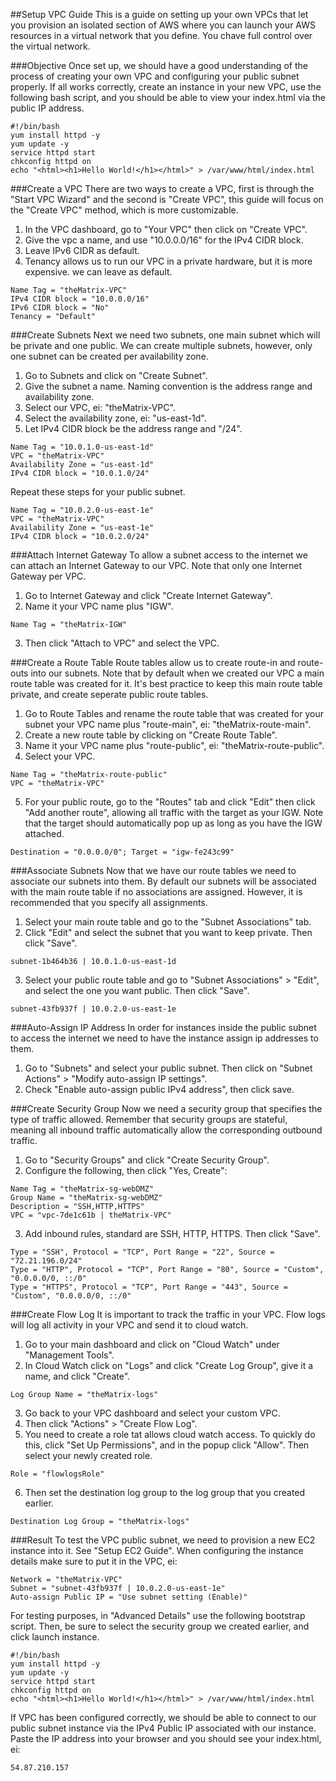 ##Setup VPC Guide
This is a guide on setting up your own VPCs that let you provision an isolated section of AWS where you can launch your AWS resources in a virtual network that you define. You chave full control over the virtual network.

###Objective
Once set up, we should have a good understanding of the process of creating your own VPC and configuring your public subnet properly. If all works correctly, create an instance in your new VPC, use the following bash script, and you should be able to view your index.html via the public IP address. 
```
#!/bin/bash
yum install httpd -y
yum update -y
service httpd start
chkconfig httpd on
echo "<html><h1>Hello World!</h1></html>" > /var/www/html/index.html
```

###Create a VPC
There are two ways to create a VPC, first is through the "Start VPC Wizard" and the second is "Create VPC", this guide will focus on the "Create VPC" method, which is more customizable.

1. In the VPC dashboard, go to "Your VPC" then click on "Create VPC".
2. Give the vpc a name, and use "10.0.0.0/16" for the IPv4 CIDR block.
3. Leave IPv6 CIDR as default.
4. Tenancy allows us to run our VPC in a private hardware, but it is more expensive. we can leave as default.
```
Name Tag = "theMatrix-VPC"
IPv4 CIDR block = "10.0.0.0/16"
IPv6 CIDR block = "No"
Tenancy = "Default"
```

###Create Subnets
Next we need two subnets, one main subnet which will be private and one public. We can create multiple subnets, however, only one subnet can be created per availability zone.

1. Go to Subnets and click on "Create Subnet".
2. Give the subnet a name. Naming convention is the address range and availability zone.
3. Select our VPC, ei: "theMatrix-VPC".
4. Select the availability zone, ei: "us-east-1d".
5. Let IPv4 CIDR block be the address range and "/24".
```
Name Tag = "10.0.1.0-us-east-1d"
VPC = "theMatrix-VPC"
Availability Zone = "us-east-1d"
IPv4 CIDR block = "10.0.1.0/24"
```
Repeat these steps for your public subnet.
```
Name Tag = "10.0.2.0-us-east-1e"
VPC = "theMatrix-VPC"
Availability Zone = "us-east-1e"
IPv4 CIDR block = "10.0.2.0/24"
```

###Attach Internet Gateway
To allow a subnet access to the internet we can attach an Internet Gateway to our VPC. Note that only one Internet Gateway per VPC.

1. Go to Internet Gateway and click "Create Internet Gateway".
2. Name it your VPC name plus "IGW".
```
Name Tag = "theMatrix-IGW"
```
3. Then click "Attach to VPC" and select the VPC.

###Create a Route Table
Route tables allow us to create route-in and route-outs into our subnets. Note that by default when we created our VPC a main route table was created for it. It's best practice to keep this main route table private, and create seperate public route tables.

1. Go to Route Tables and rename the route table that was created for your subnet your VPC name plus "route-main", ei: "theMatrix-route-main".
2. Create a new route table by clicking on "Create Route Table".
3. Name it your VPC name plus "route-public", ei: "theMatrix-route-public".
4. Select your VPC. 
```
Name Tag = "theMatrix-route-public"
VPC = "theMatrix-VPC"
```
5. For your public route, go to the "Routes" tab and click "Edit" then click "Add another route", allowing all traffic with the target as your IGW. Note that the target should automatically pop up as long as you have the IGW attached.
```
Destination = "0.0.0.0/0"; Target = "igw-fe243c99"
```

###Associate Subnets
Now that we have our route tables we need to associate our subnets into them. By default our subnets will be associated with the main route table if no associations are assigned. However, it is recommended that you specify all assignments.

1. Select your main route table  and go to the "Subnet Associations" tab.
2. Click "Edit" and select the subnet that you want to keep private. Then click "Save".
```
subnet-1b464b36 | 10.0.1.0-us-east-1d
```
3. Select your public route table and go to "Subnet Associations" > "Edit", and select the one you want public. Then click "Save".
```
subnet-43fb937f | 10.0.2.0-us-east-1e
```

###Auto-Assign IP Address
In order for instances inside the public subnet to access the internet we need to have the instance assign ip addresses to them.

1. Go to "Subnets" and select your public subnet. Then click on "Subnet Actions" > "Modify auto-assign IP settings".
2. Check "Enable auto-assign public IPv4 address", then click save.

###Create Security Group
Now we need a security group that specifies the type of traffic allowed. Remember that security groups are stateful, meaning all inbound traffic automatically allow the corresponding outbound traffic.

1. Go to "Security Groups" and click "Create Security Group".
2. Configure the following, then click "Yes, Create":
```
Name Tag = "theMatrix-sg-webDMZ"
Group Name = "theMatrix-sg-webDMZ"
Description = "SSH,HTTP,HTTPS"
VPC = "vpc-7de1c61b | theMatrix-VPC"
```
3. Add inbound rules, standard are SSH, HTTP, HTTPS. Then click "Save".
```
Type = "SSH", Protocol = "TCP", Port Range = "22", Source = "72.21.196.0/24"
Type = "HTTP", Protocol = "TCP", Port Range = "80", Source = "Custom", "0.0.0.0/0, ::/0"
Type = "HTTPS", Protocol = "TCP", Port Range = "443", Source = "Custom", "0.0.0.0/0, ::/0"
```

###Create Flow Log
It is important to track the traffic in your VPC. Flow logs will log all activity in your VPC and send it to cloud watch.

1. Go to your main dashboard and click on "Cloud Watch" under "Management Tools".
2. In Cloud Watch click on "Logs" and click "Create Log Group", give it a name, and click "Create".
```
Log Group Name = "theMatrix-logs"
```
3. Go back to your VPC dashboard and select your custom VPC.
4. Then click "Actions" > "Create Flow Log".
5. You need to create a role tat allows cloud watch access. To quickly do this, click "Set Up Permissions", and in the popup click "Allow". Then select your newly created role.
```
Role = "flowlogsRole"
```  
6. Then set the destination log group to the log group that you created earlier. 
```
Destination Log Group = "theMatrix-logs"
```

###Result
To test the VPC public subnet, we need to provision a new EC2 instance into it. See "Setup EC2 Guide". When configuring the instance details make sure to put it in the VPC, ei:
```
Network = "theMatrix-VPC"
Subnet = "subnet-43fb937f | 10.0.2.0-us-east-1e"
Auto-assign Public IP = "Use subnet setting (Enable)"
```
For testing purposes, in "Advanced Details" use the following bootstrap script. Then, be sure to select the security group we created earlier, and click launch instance. 
```
#!/bin/bash
yum install httpd -y
yum update -y
service httpd start
chkconfig httpd on
echo "<html><h1>Hello World!</h1></html>" > /var/www/html/index.html
```

If VPC has been configured correctly, we should be able to connect to our public subnet instance via the IPv4 Public IP associated with our instance. Paste the IP address into your browser and you should see your index.html, ei:
```
54.87.210.157
```